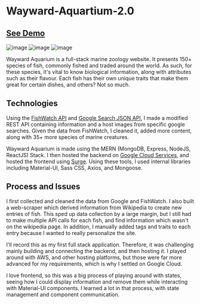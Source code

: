 # Wayward-Aquartium-2.0
## [See Demo](http://wayward-aquarium.surge.sh/)
![image](https://user-images.githubusercontent.com/71574223/222857364-6c998253-816e-43b0-a325-7510fca32dbc.png)
![image](https://user-images.githubusercontent.com/71574223/222857391-72e2d79b-e973-4905-b6b1-1fe75783e25b.png)
![image](https://user-images.githubusercontent.com/71574223/222857400-5edab2e2-30b1-4114-9787-b350319c43e0.png)

Wayward Aquarium is a full-stack marine zoology website. It presents 150+ species of fish, commonly fished and traded around the world. As such, for these species, it's vital to know biological information, along with attributes such as their flavour. Each fish has their own unique traits that make them great for certain dishes, and others? Not so much.

## Technologies
Using the [FishWatch API](https://www.fishwatch.gov/developers) and [Google Search JSON API](https://developers.google.com/custom-search/v1/introduction), I made a modified REST API containing information and a host images from specific google searches. Given the data from FishWatch, I cleaned it, added more content, along with 35+ more species of marine creatures.

Wayward Aquarium is made using the MERN (MongoDB, Express, NodeJS, ReactJS) Stack. I then hosted the backend on [Google Cloud Services](https://cloud.google.com/), and hosted the frontend using [Surge](https://surge.sh/). Using these tools, I used internal libraries including Material-UI, Sass CSS, Axios, and Mongoose. 

## Process and Issues
I first collected and cleaned the data from Google and FishWatch. I also built a web-scraper which derived information from Wikipedia to create new entries of fish. This sped up data collection by a large margin, but I still had to make multiple API calls for each fish, and find information which wasn't on the wikipedia page. In addition, I manually added tags and traits to each entry because I wanted to really personalize the site. 

I'll record this as my first full stack application. Therefore, it was challenging mainly building and connecting the backend, and then hosting it. I played around with AWS, and other hosting platforms, but those were far more advanced for my requirements, which is why I settled on Google Cloud. 

I love frontend, so this was a big process of playing around with states, seeing how I could display information and remove them while interacting with Material-UI components. I learned a lot in that process, with state management and component communication. 

